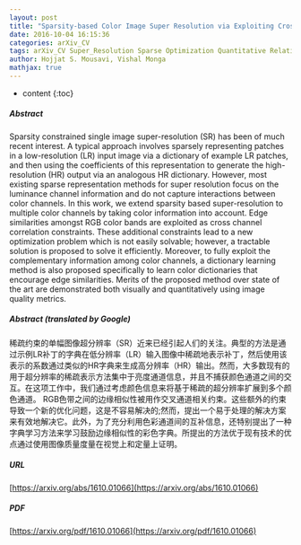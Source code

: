 ```yaml
---
layout: post
title: "Sparsity-based Color Image Super Resolution via Exploiting Cross Channel Constraints"
date: 2016-10-04 16:15:36
categories: arXiv_CV
tags: arXiv_CV Super_Resolution Sparse Optimization Quantitative Relation
author: Hojjat S. Mousavi, Vishal Monga
mathjax: true
---
```


* content
{:toc}

##### Abstract
Sparsity constrained single image super-resolution (SR) has been of much recent interest. A typical approach involves sparsely representing patches in a low-resolution (LR) input image via a dictionary of example LR patches, and then using the coefficients of this representation to generate the high-resolution (HR) output via an analogous HR dictionary. However, most existing sparse representation methods for super resolution focus on the luminance channel information and do not capture interactions between color channels. In this work, we extend sparsity based super-resolution to multiple color channels by taking color information into account. Edge similarities amongst RGB color bands are exploited as cross channel correlation constraints. These additional constraints lead to a new optimization problem which is not easily solvable; however, a tractable solution is proposed to solve it efficiently. Moreover, to fully exploit the complementary information among color channels, a dictionary learning method is also proposed specifically to learn color dictionaries that encourage edge similarities. Merits of the proposed method over state of the art are demonstrated both visually and quantitatively using image quality metrics.

##### Abstract (translated by Google)
稀疏约束的单幅图像超分辨率（SR）近来已经引起人们的关注。典型的方法是通过示例LR补丁的字典在低分辨率（LR）输入图像中稀疏地表示补丁，然后使用该表示的系数通过类似的HR字典来生成高分辨率（HR）输出。然而，大多数现有的用于超分辨率的稀疏表示方法集中于亮度通道信息，并且不捕获颜色通道之间的交互。在这项工作中，我们通过考虑颜色信息来将基于稀疏的超分辨率扩展到多个颜色通道。 RGB色带之间的边缘相似性被用作交叉通道相关约束。这些额外的约束导致一个新的优化问题，这是不容易解决的;然而，提出一个易于处理的解决方案来有效地解决它。此外，为了充分利用色彩通道间的互补信息，还特别提出了一种字典学习方法来学习鼓励边缘相似性的彩色字典。所提出的方法优于现有技术的优点通过使用图像质量度量在视觉上和定量上证明。

##### URL
[https://arxiv.org/abs/1610.01066](https://arxiv.org/abs/1610.01066)

##### PDF
[https://arxiv.org/pdf/1610.01066](https://arxiv.org/pdf/1610.01066)

